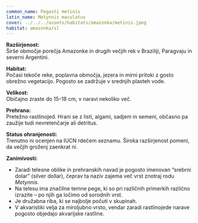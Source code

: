 ```yaml
---
common_name: Pegasti metinis
latin_name: Metynnis maculatus
cover: ../../../assets/habitats/amazonka/metinis.jpeg
habitat: amazonka/sl
---
```

**Razširjenost:**  
Širše območje porečja Amazonke in drugih večjih rek v Braziliji, Paragvaju in severni Argentini.

**Habitat:**  
Počasi tekoče reke, poplavna območja, jezera in mirni pritoki z gosto obrežno vegetacijo. Pogosto se zadržuje v srednjih plasteh vode.

**Velikost:**  
Običajno zraste do 15–18 cm, v naravi nekoliko več.

**Prehrana:**  
Pretežno rastlinojed. Hrani se z listi, algami, sadjem in semeni, občasno pa zaužije tudi nevretenčarje ali detritus.

**Status ohranjenosti:**  
Trenutno ni ocenjen na IUCN rdečem seznamu. Široka razširjenost pomeni, da večjih groženj zaenkrat ni.

**Zanimivosti:**  
- Zaradi telesne oblike in prehranskih navad je pogosto imenovan “srebrni dolar” (silver dollar), čeprav ta naziv zajema več vrst znotraj rodu *Metynnis*.  
- Na telesu ima značilne temne pege, ki so pri različnih primerkih različno izrazite – po njih ga ločimo od sorodnih vrst.  
- Je družabna riba, ki se najbolje počuti v skupinah.  
- V akvaristiki velja za miroljubno vrsto, vendar zaradi rastlinojede narave pogosto objedajo akvarijske rastline.
